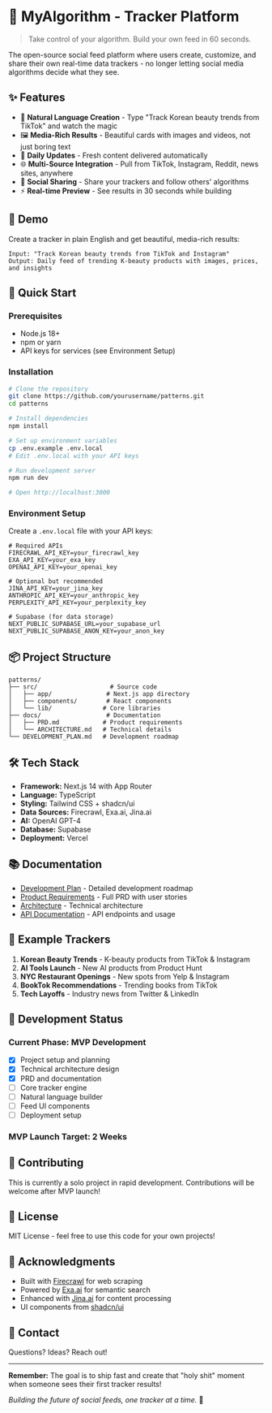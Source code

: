 # 🚀 MyAlgorithm - Tracker Platform

> Take control of your algorithm. Build your own feed in 60 seconds.

The open-source social feed platform where users create, customize, and share their own real-time data trackers - no longer letting social media algorithms decide what they see.

## ✨ Features

- 🎯 **Natural Language Creation** - Type "Track Korean beauty trends from TikTok" and watch the magic
- 🖼️ **Media-Rich Results** - Beautiful cards with images and videos, not just boring text
- 🔄 **Daily Updates** - Fresh content delivered automatically
- 🌐 **Multi-Source Integration** - Pull from TikTok, Instagram, Reddit, news sites, anywhere
- 🔗 **Social Sharing** - Share your trackers and follow others' algorithms
- ⚡ **Real-time Preview** - See results in 30 seconds while building

## 🎥 Demo

Create a tracker in plain English and get beautiful, media-rich results:

```
Input: "Track Korean beauty trends from TikTok and Instagram"
Output: Daily feed of trending K-beauty products with images, prices, and insights
```

## 🚀 Quick Start

### Prerequisites

- Node.js 18+ 
- npm or yarn
- API keys for services (see Environment Setup)

### Installation

```bash
# Clone the repository
git clone https://github.com/yourusername/patterns.git
cd patterns

# Install dependencies
npm install

# Set up environment variables
cp .env.example .env.local
# Edit .env.local with your API keys

# Run development server
npm run dev

# Open http://localhost:3000
```

### Environment Setup

Create a `.env.local` file with your API keys:

```env
# Required APIs
FIRECRAWL_API_KEY=your_firecrawl_key
EXA_API_KEY=your_exa_key
OPENAI_API_KEY=your_openai_key

# Optional but recommended
JINA_API_KEY=your_jina_key
ANTHROPIC_API_KEY=your_anthropic_key
PERPLEXITY_API_KEY=your_perplexity_key

# Supabase (for data storage)
NEXT_PUBLIC_SUPABASE_URL=your_supabase_url
NEXT_PUBLIC_SUPABASE_ANON_KEY=your_anon_key
```

## 📦 Project Structure

```
patterns/
├── src/                    # Source code
│   ├── app/               # Next.js app directory
│   ├── components/        # React components
│   └── lib/              # Core libraries
├── docs/                  # Documentation
│   ├── PRD.md            # Product requirements
│   └── ARCHITECTURE.md   # Technical details
└── DEVELOPMENT_PLAN.md   # Development roadmap
```

## 🛠️ Tech Stack

- **Framework:** Next.js 14 with App Router
- **Language:** TypeScript
- **Styling:** Tailwind CSS + shadcn/ui
- **Data Sources:** Firecrawl, Exa.ai, Jina.ai
- **AI:** OpenAI GPT-4
- **Database:** Supabase
- **Deployment:** Vercel

## 📚 Documentation

- [Development Plan](./DEVELOPMENT_PLAN.md) - Detailed development roadmap
- [Product Requirements](./docs/PRD.md) - Full PRD with user stories
- [Architecture](./docs/tracker-platform-analysis/technical-architecture-hybrid.md) - Technical architecture
- [API Documentation](./docs/API.md) - API endpoints and usage

## 🎯 Example Trackers

1. **Korean Beauty Trends** - K-beauty products from TikTok & Instagram
2. **AI Tools Launch** - New AI products from Product Hunt
3. **NYC Restaurant Openings** - New spots from Yelp & Instagram
4. **BookTok Recommendations** - Trending books from TikTok
5. **Tech Layoffs** - Industry news from Twitter & LinkedIn

## 🚦 Development Status

### Current Phase: MVP Development

- [x] Project setup and planning
- [x] Technical architecture design
- [x] PRD and documentation
- [ ] Core tracker engine
- [ ] Natural language builder
- [ ] Feed UI components
- [ ] Deployment setup

### MVP Launch Target: 2 Weeks

## 🤝 Contributing

This is currently a solo project in rapid development. Contributions will be welcome after MVP launch!

## 📝 License

MIT License - feel free to use this code for your own projects!

## 🙏 Acknowledgments

- Built with [Firecrawl](https://firecrawl.dev) for web scraping
- Powered by [Exa.ai](https://exa.ai) for semantic search
- Enhanced with [Jina.ai](https://jina.ai) for content processing
- UI components from [shadcn/ui](https://ui.shadcn.com)

## 💬 Contact

Questions? Ideas? Reach out!

---

**Remember:** The goal is to ship fast and create that "holy shit" moment when someone sees their first tracker results!

*Building the future of social feeds, one tracker at a time.* 🚀
